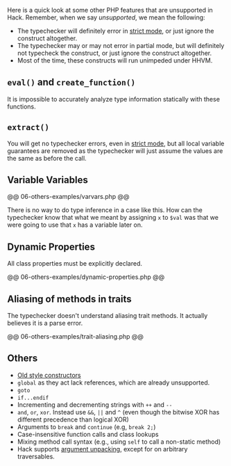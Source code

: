 Here is a quick look at some other PHP features that are unsupported in Hack. Remember, when we say *unsupported*, we mean the following:

- The typechecker will definitely error in [strict mode](../17-typechecker/05-modes.md), or just ignore the construct altogether.
- The typechecker may or may not error in partial mode, but will definitely not typecheck the construct, or just ignore the construct altogether.
- Most of the time, these constructs will run unimpeded under HHVM.

## `eval()` and `create_function()`

It is impossible to accurately analyze type information statically with these functions.

## `extract()`

You will get no typechecker errors, even in [strict mode](../17-typechecker/05-modes.md), but all local variable guarantees are removed as the typechecker will just assume the values are the same as before the call.

## Variable Variables

@@ 06-others-examples/varvars.php @@

There is no way to do type inference in a case like this. How can the typechecker know that what we meant by assigning `x` to `$val` was that we were going to use that `x` has a variable later on.

## Dynamic Properties

All class properties must be explicitly declared.

@@ 06-others-examples/dynamic-properties.php @@

## Aliasing of methods in traits

The typechecker doesn't understand aliasing trait methods. It actually believes it is a parse error.

@@ 06-others-examples/trait-aliasing.php @@

## Others

- [Old style constructors](https://wiki.php.net/rfc/remove_php4_constructors)
- `global` as they act lack references, which are already unsupported.
- `goto`
- `if...endif`
-  Incrementing and decrementing strings with `++` and `--`
-  `and`, `or`, `xor`. Instead use `&&`, `||` and `^` (even though the bitwise XOR has different precedence than logical XOR)
-  Arguments to `break` and `continue` (e.g, `break 2;`)
-  Case-insensitive function calls and class lookups
-  Mixing method call syntax (e.g., using `self` to call a non-static method)
-  Hack supports [argument unpacking](https://wiki.php.net/rfc/argument_unpacking), except for on arbitrary traversables.


